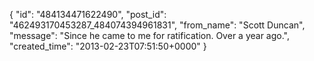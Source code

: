  {
   "id": "484134471622490",
   "post_id": "462493170453287_484074394961831",
   "from_name": "Scott Duncan",
   "message": "Since he came to me for ratification. Over a year ago.",
   "created_time": "2013-02-23T07:51:50+0000"
 }
